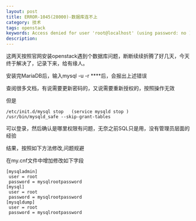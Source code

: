 ```yaml
---
layout: post
title: ERROR-1045(28000)-数据库连不上
category: 技术
tags: openstack
keywords: Access denied for user 'root@localhost' (using password: no )
description: 
---
```


这两天按照官网安装openstack遇到个数据库问题，断断续续折腾了好几天，今天终于解决了，记录下来，给有缘人。

安装完MariaDB后，输入mysql -u -r   ****后，会报出上述错误

查阅很多文档，有说需要更新密码的，又说需要重新授权的，按照操作无效

但是

    /etc/init.d/mysql stop   (service mysqld stop )
    /usr/bin/mysqld_safe --skip-grant-tables

可以登录，然后确认是哪里权限有问题，无奈之前SQL只是用，没有管理员层面的经验

结果，按照如下方法修改,问题规避

在my.cnf文件中增加修改如下字段
    
    [mysqladmin]
     user = root
     password = mysqlrootpassword
    [mysql]
     user = root
     password = mysqlrootpassword
    [mysqldump]
     user = root
     password = mysqlrootpassword
    





